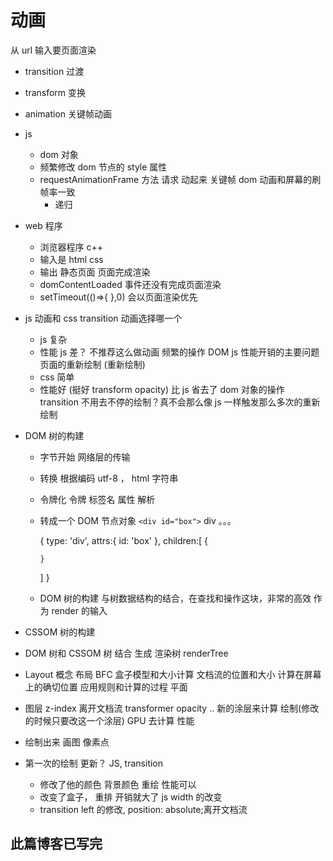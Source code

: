 # 动画

从 url 输入要页面渲染

- transition 过渡
- transform 变换
- animation 关键帧动画
- js
  - dom 对象
  - 频繁修改 dom 节点的 style 属性
  - requestAnimationFrame 方法
    请求 动起来 关键帧
    dom 动画和屏幕的刷帧率一致
    - 递归
- web 程序

  - 浏览器程序 c++
  - 输入是 html css
  - 输出 静态页面 页面完成渲染
  - domContentLoaded 事件还没有完成页面渲染
  - setTimeout(()=>{ },0) 会以页面渲染优先

- js 动画和 css transition 动画选择哪一个

  - js 复杂
  - 性能 js 差？ 不推荐这么做动画
    频繁的操作 DOM js 性能开销的主要问题
    页面的重新绘制 (重新绘制)
  - css 简单
  - 性能好 (挺好 transform opacity)
    比 js 省去了 dom 对象的操作
    transition 不用去不停的绘制？真不会那么像 js 一样触发那么多次的重新绘制

- DOM 树的构建

  - 字节开始 网络层的传输
  - 转换 根据编码 utf-8 ， html 字符串
  - 令牌化 令牌 标签名 属性 解析
  - 转成一个 DOM 节点对象
    ```<div id="box">```
      div 。。。
    </div>
    {
      type: 'div',
      attrs:{
        id: 'box'
      },
      children:[
        {

        }

    ]
    }

  - DOM 树的构建
    与树数据结构的结合，在查找和操作这块，非常的高效 作为 render 的输入

- CSSOM 树的构建

- DOM 树和 CSSOM 树 结合 生成 渲染树 renderTree
- Layout 概念 布局 BFC 盒子模型和大小计算
  文档流的位置和大小 计算在屏幕上的确切位置
  应用规则和计算的过程
  平面
- 图层 z-index 离开文档流 transformer opacity ..
  新的涂层来计算 绘制(修改的时候只要改这一个涂层)
  GPU 去计算 性能

- 绘制出来 画图
  像素点

- 第一次的绘制
  更新？ JS, transition
  - 修改了他的颜色 背景颜色 重绘 性能可以
  - 改变了盒子， 重排 开销就大了 js width 的改变
  - transition left 的修改, position: absolute;离开文档流

## 此篇博客已写完
